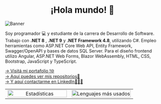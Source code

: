 <div align="center">
<h1>¡Hola mundo! 👋 </h1>
</div>

<img src="https://i.imgur.com/Z0wa9v4.png" alt="Banner">

Soy programador 💻 y estudiante de la carrera de Desarrollo de Software. Trabajo con __.NET 8__ , __.NET 9__ y __.NET Framework 4.8__, utilizando C#. Empleo herramientas como ASP.NET Core Web API, Entity Framework, Swagger/OpenAPI y bases de datos SQL Server. Para el diseño frontend utilizo Angular, ASP.NET Web Forms, Blazor WebAssembly, HTML, CSS, Bootstrap, JavaScript y TypeScript.

<!--🌱 Actualmente expandiendo mis conocimientos en .NET 9, Blazor y Angular -->

<!-- <img src="logo-transparent.png" alt="Logo de GitHub" width="70">  -->

[-> Visitá mi portafolio !🌐](https://portafolio-stefano-gaggero.netlify.app/)  
[-> Aquí puedes ver mis repositorios📌](https://github.com/lucagaggero7?tab=repositories)  
[-> Y aquí contactarme en LinkedIn👨🏻‍💼](https://www.linkedin.com/in/stefano-gaggero-508a09183/?originalSubdomain=ar)


<table>
  <tr>
    <!-- Primera Columna -->
    <td align="center" width="50%">
      <picture>
        <source
          srcset="https://github-readme-stats.vercel.app/api?username=lucagaggero7&bg-color=white&title_color=0134ff&icon_color=0134ff&border_color=0134ff&text_bold=true&hide=contribs&show_icons=true&theme=dark&locale=es&custom_title=Estadisticas"
          media="(prefers-color-scheme: dark)"
        />
        <source
          srcset="https://github-readme-stats.vercel.app/api?username=lucagaggero7&title_color=0134ff&icon_color=0134ff&border_color=0134ff&text_bold=true&hide=contribs&show_icons=true&theme=transparent&locale=es&custom_title=Estadisticas"
          media="(prefers-color-scheme: light), (prefers-color-scheme: no-preference)"
        />
        <img
          src="https://github-readme-stats.vercel.app/api?username=lucagaggero7&show_icons=true"
          alt="Estadísticas"
          style="width: 100%;"
        />
      </picture>
    </td>
    <!-- Segunda Columna -->
    <td align="center" width="50%">
      <picture>
        <source
          srcset="https://github-readme-stats.vercel.app/api/top-langs?username=lucagaggero7&ring_color=0134ff&title_color=0134ff&icon_color=0134ff&border_color=0134ff&text_bold=true&theme=dark&custom_title=Lenguajes%20m%C3%A1s%20usados&hide_progress=true&langs_count=6"
          media="(prefers-color-scheme: dark)"
        />
        <source
          srcset="https://github-readme-stats.vercel.app/api/top-langs?username=lucagaggero7&ring_color=0134ff&title_color=0134ff&icon_color=0134ff&border_color=0134ff&text_bold=true&theme=transparent&custom_title=Lenguajes%20m%C3%A1s%20usados&hide_progress=true&langs_count=6"
          media="(prefers-color-scheme: light), (prefers-color-scheme: no-preference)"
        />
        <img
          src="https://github-readme-stats.vercel.app/api/top-langs?username=lucagaggero7&show_icons=true"
          alt="Lenguajes más usados"
          style="width: 100%;"
        />
      </picture>
    </td>
  </tr>
</table>


<!--
[![Harlok's WakaTime stats](https://github-readme-stats.vercel.app/api/wakatime?username=@lucagaggero7)](https://github.com/anuraghazra/github-readme-stats)
-->

<!--
**lucagaggero7/lucagaggero7** is a ✨ _special_ ✨ repository because its `README.md` (this file) appears on your GitHub profile.

Here are some ideas to get you started:

- 🔭 I’m currently working on ...
- 🌱 I’m currently learning ...
- 👯 I’m looking to collaborate on ...
- 🤔 I’m looking for help with ...
- 💬 Ask me about ...
- 📫 How to reach me: ...
- 😄 Pronouns: ...
- ⚡ Fun fact: ...
-->
